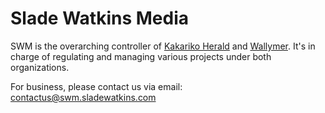 # Slade Watkins Media
SWM is the overarching controller of [Kakariko Herald](https://www.kakarikoherald.com) and [Wallymer](https://www.wallymer.com). It's in charge of regulating and managing various projects under both organizations.

For business, please contact us via email: [contactus@swm.sladewatkins.com](mailto:contactus@swm.sladewatkins.com)
